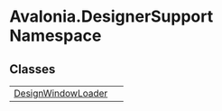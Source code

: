 # Avalonia.DesignerSupport Namespace






## Classes
<table>
<tr>
<td><a href="T_Avalonia_DesignerSupport_DesignWindowLoader">DesignWindowLoader</a></td>
<td> </td>
</tr>
</table>